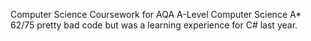 Computer Science Coursework for AQA A-Level Computer Science 
A* 62/75
pretty bad code but was a learning experience for C# last year.
